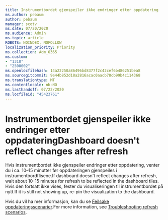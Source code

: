 ```yaml
---
title: Instrumentbordet gjenspeiler ikke endringer etter oppdatering
ms.author: pebaum
author: pebaum
manager: scotv
ms.date: 07/20/2020
ms.audience: Admin
ms.topic: article
ROBOTS: NOINDEX, NOFOLLOW
localization_priority: Priority
ms.collection: Adm_O365
ms.custom:
- "1318"
- "2500002"
ms.openlocfilehash: 14a22250a86496bd8377f2c42cef6b486251bea8
ms.sourcegitcommit: 9e44b852d18a2816acac0aacb78cb99b4c114368
ms.translationtype: MT
ms.contentlocale: nb-NO
ms.lasthandoff: 07/22/2020
ms.locfileid: "45423761"
---
```

# <a name="dashboard-doesnt-reflect-changes-after-refresh"></a><span data-ttu-id="be24d-102">Instrumentbordet gjenspeiler ikke endringer etter oppdatering</span><span class="sxs-lookup"><span data-stu-id="be24d-102">Dashboard doesn't reflect changes after refresh</span></span>

<span data-ttu-id="be24d-103">Hvis instrumentbordet ikke gjenspeiler endringer etter oppdatering, venter du i ca. 10–15 minutter før oppdateringen gjenspeiles i instrumentbordflisene.</span><span class="sxs-lookup"><span data-stu-id="be24d-103">If dashboard doesn't reflect changes after refresh, wait about 10-15 minutes for refresh to be reflected in the dashboard tiles.</span></span> <span data-ttu-id="be24d-104">Hvis den fortsatt ikke vises, fester du visualiseringen til instrumentbordet på nytt.</span><span class="sxs-lookup"><span data-stu-id="be24d-104">If it is still not showing up, re-pin the visualization to the dashboard.</span></span>

<span data-ttu-id="be24d-105">Hvis du vil ha mer informasjon, kan du se [Feilsøke oppdateringsscenarier](https://docs.microsoft.com/power-bi/refresh-troubleshooting-refresh-scenarios).</span><span class="sxs-lookup"><span data-stu-id="be24d-105">For more information, see [Troubleshooting refresh scenarios](https://docs.microsoft.com/power-bi/refresh-troubleshooting-refresh-scenarios).</span></span>
